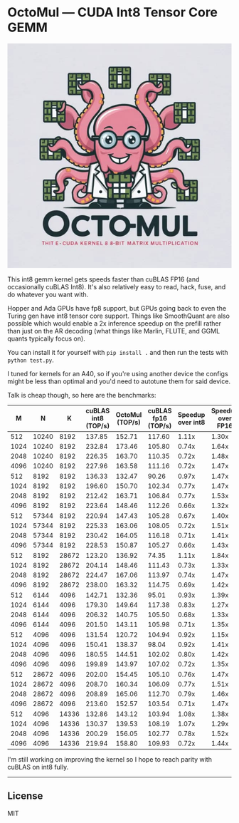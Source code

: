 # OctoMul — CUDA Int8 Tensor Core GEMM

![OctoMul Logo](assets/octomul-logo.jpg)

This int8 gemm kernel gets speeds faster than cuBLAS FP16 (and occasionally cuBLAS Int8). It's also relatively easy to read, hack, fuse, and do whatever you want with.

Hopper and Ada GPUs have fp8 support, but GPUs going back to even the Turing gen have int8 tensor core support.
Things like SmoothQuant are also possible which would enable a 2x inference speedup on the prefill rather than just on the AR decoding (what things like Marlin, FLUTE, and GGML quants typically focus on).

You can install it for yourself with `pip install .` and then run the tests with `python test.py`.

I tuned for kernels for an A40, so if you're using another device the configs might be less than optimal and you'd need to autotune them for said device.

Talk is cheap though, so here are the benchmarks:

| M    | N     | K     | cuBLAS int8 (TOP/s)  | OctoMul (TOP/s)     | cuBLAS fp16 (TOP/s)  | Speedup over int8 | Speedup over FP16 |
|------|-------|-------|----------------------|---------------------|----------------------|-------------------|-------------------|
| 512  | 10240 | 8192  | 137.85               | 152.71              | 117.60               | 1.11x             | 1.30x             |
| 1024 | 10240 | 8192  | 232.84               | 173.46              | 105.80               | 0.74x             | 1.64x             |
| 2048 | 10240 | 8192  | 226.35               | 163.70              | 110.35               | 0.72x             | 1.48x             |
| 4096 | 10240 | 8192  | 227.96               | 163.58              | 111.16               | 0.72x             | 1.47x             |
| 512  | 8192  | 8192  | 136.33               | 132.47              | 90.26                | 0.97x             | 1.47x             |
| 1024 | 8192  | 8192  | 196.60               | 150.70              | 102.34               | 0.77x             | 1.47x             |
| 2048 | 8192  | 8192  | 212.42               | 163.71              | 106.84               | 0.77x             | 1.53x             |
| 4096 | 8192  | 8192  | 223.64               | 148.46              | 112.26               | 0.66x             | 1.32x             |
| 512  | 57344 | 8192  | 220.94               | 147.43              | 105.28               | 0.67x             | 1.40x             |
| 1024 | 57344 | 8192  | 225.33               | 163.06              | 108.05               | 0.72x             | 1.51x             |
| 2048 | 57344 | 8192  | 230.42               | 164.05              | 116.18               | 0.71x             | 1.41x             |
| 4096 | 57344 | 8192  | 228.53               | 150.87              | 105.27               | 0.66x             | 1.43x             |
| 512  | 8192  | 28672 | 123.20               | 136.92              | 74.35                | 1.11x             | 1.84x             |
| 1024 | 8192  | 28672 | 204.14               | 148.46              | 111.43               | 0.73x             | 1.33x             |
| 2048 | 8192  | 28672 | 224.47               | 167.06              | 113.97               | 0.74x             | 1.47x             |
| 4096 | 8192  | 28672 | 238.00               | 163.32              | 114.75               | 0.69x             | 1.42x             |
| 512  | 6144  | 4096  | 142.71               | 132.36              | 95.01                | 0.93x             | 1.39x             |
| 1024 | 6144  | 4096  | 179.30               | 149.64              | 117.38               | 0.83x             | 1.27x             |
| 2048 | 6144  | 4096  | 206.32               | 140.75              | 105.50               | 0.68x             | 1.33x             |
| 4096 | 6144  | 4096  | 201.50               | 143.11              | 105.98               | 0.71x             | 1.35x             |
| 512  | 4096  | 4096  | 131.54               | 120.72              | 104.94               | 0.92x             | 1.15x             |
| 1024 | 4096  | 4096  | 150.41               | 138.37              | 98.04                | 0.92x             | 1.41x             |
| 2048 | 4096  | 4096  | 180.55               | 144.51              | 102.02               | 0.80x             | 1.42x             |
| 4096 | 4096  | 4096  | 199.89               | 143.97              | 107.02               | 0.72x             | 1.35x             |
| 512  | 28672 | 4096  | 202.00               | 154.45              | 105.10               | 0.76x             | 1.47x             |
| 1024 | 28672 | 4096  | 208.70               | 160.34              | 106.09               | 0.77x             | 1.51x             |
| 2048 | 28672 | 4096  | 208.89               | 165.06              | 112.70               | 0.79x             | 1.46x             |
| 4096 | 28672 | 4096  | 213.60               | 152.57              | 103.54               | 0.71x             | 1.47x             |
| 512  | 4096  | 14336 | 132.86               | 143.12              | 103.94               | 1.08x             | 1.38x             |
| 1024 | 4096  | 14336 | 130.37               | 139.53              | 108.19               | 1.07x             | 1.29x             |
| 2048 | 4096  | 14336 | 200.29               | 156.05              | 102.77               | 0.78x             | 1.52x             |
| 4096 | 4096  | 14336 | 219.94               | 158.80              | 109.93               | 0.72x             | 1.44x             |


I'm still working on improving the kernel so I hope to reach parity with cuBLAS on int8 fully.

---

## License

MIT